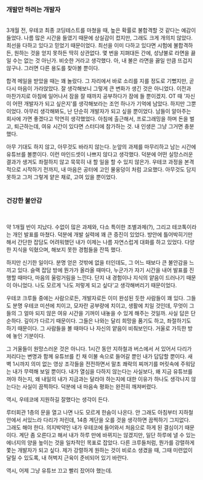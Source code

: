 ### 개발만 하려는 개발자

<br>
3개월 전, 우테코 최종 코딩테스트를 마쳤을 때, 높은 확률로 불합격할 것 같다는 예감이 들었다. 나름 많은 시간을 들였기 때문에 상실감이 컸지만, 그래도 크게 개의치 않았다. 최선을 다하고 있다고 믿었기 때문이었다. 최선을 이미 다하고 있다면 시험에 불합격하든, 원하는 것을 얻지 못하든 딱히 상관없다. 몇 번을 지펴대든 간에, 성냥불로 라면을 끓일 수는 없는 것 아닌가. 비슷한 거라고 생각했다. 아, 내 불은 라면을 끓일 만큼 뜨겁지 않구나. 그러면 다른 용도를 찾아볼 뿐이다.
<br>

합격 메일을 받았을 때는 꽤 놀랐다. 그 자리에서 바로 소리를 지를 정도로 기뻤지만, 곧 다시 마음이 가라앉았다. 잘 생각해보니 그렇게 큰 변화가 생긴 것은 아니었다. 이전과 마찬가지로 아침에 일어나서 잠을 잘 때까지 공부하다가 잠에 들 뿐이겠지. OT 때 '자신이 어떤 개발자가 되고 싶은지'를 생각해보라는 조언 하나가 기억에 남았다. 하지만 그뿐이었다. 아무리 생각해봐도, 난 단순히 개발자가 되고 싶을 뿐이었다. 남들이 알아주는 회사에 가면 좋겠다고 막연히 생각했었다. 아침에 출근해서, 프로그래밍을 하며 돈을 벌고, 퇴근하는데, 여유 시간이 있다면 스터디에 참가하는 것. 내 인생은 그냥 그거면 충분했다.
<br>

아무 기대도 하지 않고, 아무것도 바라지 않는다. 눈앞의 과제를 마무리하고 남는 시간에 유튜브를 볼뿐이다. 이런 마인드셋이 나쁘지 않다고 생각했다. 덕분에 어떤 실망스러운 결과가 생겨도 좌절하지 않고 묵묵히 내 할 일을 할 수 있지 않은가. 우테코 과정을 본격적으로 시작하기 전까지, 내 마음은 공터에 고인 물웅덩이 처럼 고요했다. 아무것도 담지 못하고 그저 그렇게 얕은 채로, 고여 있을 뿐이었다.
<br><br>

### 건강한 불안감
<br>

약 1개월 반이 지났다. 수없이 많은 과제와, 다소 특이한 조별과제(?), 그리고 테코톡이라는 개인 발표를 마쳤다. 덕분에 개발 실력에 꽤 큰 증진이 있었다. 방안에 틀어박히기만 해서 간단한 잡담도 어려워했던 내가 이제는 나름 자연스럽게 대화를 하고 있었다. 다양한 지식을 익혔으며, 해보지 못한 경험들을 잔뜩 했다.
<br>

하지만 신기한 일이다. 분명 얻은 것밖에 없을 터인데도, 그 어느 때보다 큰 불안감을 느끼고 있다. 슬랙 잡담 방에 뭔가가 올라올 때마다, 누군가가 자기 시간을 내어 발표를 진행할 때마다, 마음의 울렁거림을 느낀다. 단지 내 경험이나 지식의 얕음이 드러나기 때문이 아니었다. 나도 모르게 '나도 저렇게 되고 싶다'고 생각해버리기 때문이었다.
<br>

우테코 크루들 중에는 사람으로든, 개발자로든 이미 완성된 듯한 사람들이 꽤 있다. 그들도 분명 우테코 미션에 치이고, 모자란 공부량에 치이고, 생활에 치일 것인데, 무엇이 그들의 그 얼마 되지 않은 여유 시간을 기꺼이 내놓을 수 있게 해주는 것일까. 사실 답은 단순하다. 깊이가 다르기 때문이다. 그들은 나와는 달리 희망을 품기도 하고, 좌절하기도 하기 때문이다. 그 사람들을 볼 때마다 나 자신의 얕음이 비춰보인다. 거울로 가득한 방에 놓인 기분이다.
<br>

그 거울들이 원망스러운 것은 아니다. 1시간 동안 지하철과 버스에서 서 있어서 다리가 저리다는 변명과 함께 유튜브를 킨 채 이불 속으로 들어갈 뿐인 내가 답답할 뿐이다. 새벽 1시까지 의미 없는 영상 조각들을 전전하면서 말초 쾌락의 찌꺼기를 머릿속에 주워담는 내가 무력해 보일 뿐이다. 내가 열심을 다하지 않는다는 사실보다, 왜 지금 유튜브를 꺼야 하는지, 왜 내일의 내가 지금과는 달라야 하는지에 대한 이유가 하나도 생각나지 않는다는 사실이 끔찍하다. 덕분에 내 마음속 평화는 완전히 깨져버렸다.
<br>

역시, 우테코에 지원하길 잘했다는 생각이 든다.
<br>

루터회관 1층의 문을 열고 나면 나도 모르게 한숨이 나온다. 안 그래도 아침부터 지하철 안에서 서있느라 다리가 저린데, 14층 계단을 오를 것을 생각하면 끔찍하기 그지없다. 그래도 해야 한다. 의지박약인 내가 우테코에 들어와서 처음으로 하게 된 결심이기 때문이다. 계단 좀 오른다고 해서 내가 하루 만에 바뀌지는 않겠지만, 일단 하루에 낼 수 있는 에너지의 양을 높이는 것을 일차적인 목표로 잡았다. 다른 크루들처럼, 뭔가를 강렬하게 쫓는 개발자가 되고 싶다. 제가 강렬하게 원하는 것이 비로소 생겼을 때, 그때 미련없이 달릴 수 있도록, 내 허벅지 근육이 준비되어 있기 바란다.
<br>

역시, 어제 그냥 유튜브 끄고 빨리 잤어야 했는데.
<br>

